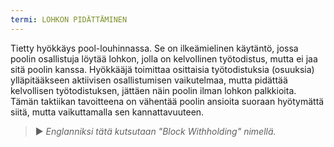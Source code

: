 ```yaml
---
termi: LOHKON PIDÄTTÄMINEN
---
```


Tietty hyökkäys pool-louhinnassa. Se on ilkeämielinen käytäntö, jossa poolin osallistuja löytää lohkon, jolla on kelvollinen työtodistus, mutta ei jaa sitä poolin kanssa. Hyökkääjä toimittaa osittaisia työtodistuksia (osuuksia) ylläpitääkseen aktiivisen osallistumisen vaikutelmaa, mutta pidättää kelvollisen työtodistuksen, jättäen näin poolin ilman lohkon palkkioita. Tämän taktiikan tavoitteena on vähentää poolin ansioita suoraan hyötymättä siitä, mutta vaikuttamalla sen kannattavuuteen.

> ► *Englanniksi tätä kutsutaan "Block Withholding" nimellä.*